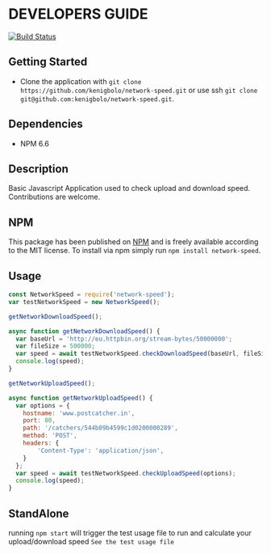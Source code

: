 # DEVELOPERS GUIDE

[![Build Status](https://travis-ci.org/kenigbolo/network-speed.png)](https://travis-ci.org/kenigbolo/network-speed)

## Getting Started

+ Clone the application with `git clone https://github.com/kenigbolo/network-speed.git` or use ssh  `git clone git@github.com:kenigbolo/network-speed.git`.

## Dependencies

* NPM 6.6

## Description
Basic Javascript Application used to check upload and download speed. Contributions are welcome.

## NPM

This package has been published on [NPM](https://www.npmjs.com/package/network-speed) and is freely available according to the MIT license. To install via npm simply run `npm install network-speed`.

## Usage
```javascript
const NetworkSpeed = require('network-speed');
var testNetworkSpeed = new NetworkSpeed();

getNetworkDownloadSpeed();

async function getNetworkDownloadSpeed() {
  var baseUrl = 'http://eu.httpbin.org/stream-bytes/50000000';
  var fileSize = 500000;
  var speed = await testNetworkSpeed.checkDownloadSpeed(baseUrl, fileSize);
  console.log(speed);
}  

getNetworkUploadSpeed();

async function getNetworkUploadSpeed() {
  var options = {
    hostname: 'www.postcatcher.in',
    port: 80,
    path: '/catchers/544b09b4599c1d0200000289',
    method: 'POST',
    headers: {
        'Content-Type': 'application/json',
    }
  };
  var speed = await testNetworkSpeed.checkUploadSpeed(options);
  console.log(speed);
}
```

## StandAlone

running `npm start` will trigger the test usage file to run and calculate your upload/download speed
`See the test usage file`
